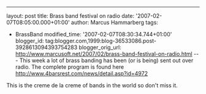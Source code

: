 ---
layout: post
title: Brass band festival on radio
date: '2007-02-07T08:05:00.000+01:00'
author: Marcus Hammarberg
tags:
  - BrassBand
modified_time: '2007-02-07T08:30:34.744+01:00'
blogger_id: tag:blogger.com,1999:blog-36533086.post-3928613094393754283
blogger_orig_url: http://www.marcusoft.net/2007/02/brass-band-festival-on-radio.html ---
This week a lot of brass banding has been (or is being) sent out over
radio. The complete program is found here
<http://www.4barsrest.com/news/detail.asp?id=4972>

This is the creme de la creme of bands in the world so don't miss it.
